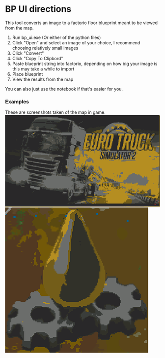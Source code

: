 # BP UI directions

This tool converts an image to a factorio floor blueprint meant to be viewed from the map.

1. Run bp_ui.exe (Or either of the python files)
2. Click "Open" and select an image of your choice, I recommend choosing relatively small images
3. Click "Convert"
4. Click "Copy To Clipbord"
5. Paste blueprint string into factorio, depending on how big your image is this may take a while to import
6. Place blueprint
7. View the results from the map

You can also just use the notebook if that's easier for you.

### Examples
These are screenshots taken of the map in game.
![Alt text](examples/euro_truck.png?raw=true "Euro Truck Blueprint")
![Alt text](examples/lubricant.png?raw=true "Lubricant Blueprint")
